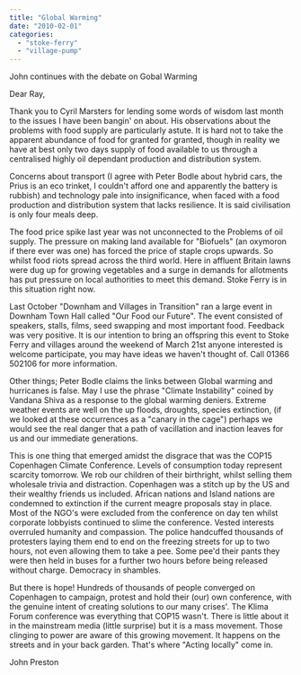 ```yaml
---
title: "Global Warming"
date: "2010-02-01"
categories: 
  - "stoke-ferry"
  - "village-pump"
---
```


John continues with the debate on Gobal Warming

Dear Ray,

Thank you to Cyril Marsters for lending some words of wisdom last month to the issues I have been bangin' on about. His observations about the problems with food supply are particularly astute. It is hard not to take the apparent abundance of food for granted for granted, though in reality we have at best only two days supply of food available to us through a centralised highly oil dependant production and distribution system.

Concerns about transport (I agree with Peter Bodle about hybrid cars, the Prius is an eco trinket, I couldn't afford one and apparently the battery is rubbish) and technology pale into insignificance, when faced with a food production and distribution system that lacks resilience. It is said civilisation is only four meals deep.

The food price spike last year was not unconnected to the Problems of oil supply. The pressure on making land available for "Biofuels" (an oxymoron if there ever was one) has forced the price of staple crops upwards. So whilst food riots spread across the third world. Here in affluent Britain lawns were dug up for growing vegetables and a surge in demands for allotments has put pressure on local authorities to meet this demand. Stoke Ferry is in this situation right now.

Last October "Downham and Villages in Transition" ran a large event in Downham Town Hall called "Our Food our Future". The event consisted of speakers, stalls, films, seed swapping and most important food. Feedback was very positive. It is our intention to bring an offspring this event to Stoke Ferry and villages around the weekend of March 21st anyone interested is welcome participate, you may have ideas we haven't thought of. Call 01366 502106 for more information.

Other things; Peter Bodle claims the links between Global warming and hurricanes is false. May I use the phrase "Climate Instability" coined by Vandana Shiva as a response to the global warming deniers. Extreme weather events are well on the up floods, droughts, species extinction, (if we looked at these occurrences as a "canary in the cage") perhaps we would see the real danger that a path of vacillation and inaction leaves for us and our immediate generations.

This is one thing that emerged amidst the disgrace that was the COP15 Copenhagen Climate Conference. Levels of consumption today represent scarcity tomorrow. We rob our children of their birthright, whilst selling them wholesale trivia and distraction. Copenhagen was a stitch up by the US and their wealthy friends us included. African nations and Island nations are condemned to extinction if the current meagre proposals stay in place. Most of the NGO's were excluded from the conference on day ten whilst corporate lobbyists continued to slime the conference. Vested interests overruled humanity and compassion. The police handcuffed thousands of protesters laying them end to end on the freezing streets for up to two hours, not even allowing them to take a pee. Some pee'd their pants they were then held in buses for a further two hours before being released without charge. Democracy in shambles.

But there is hope! Hundreds of thousands of people converged on Copenhagen to campaign, protest and hold their (our) own conference, with the genuine intent of creating solutions to our many crises'. The Klima Forum conference was everything that COP15 wasn't. There is little about it in the mainstream media (little surprise) but it is a mass movement. Those clinging to power are aware of this growing movement. It happens on the streets and in your back garden. That's where "Acting locally" come in.

John Preston
